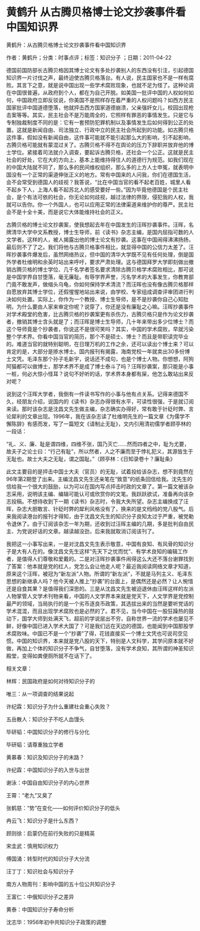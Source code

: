 # 黄鹤升  从古腾贝格博士论文抄袭事件看中国知识界  
  
黄鹤升：从古腾贝格博士论文抄袭事件看中国知识界  
作者：黄鹤升；分类：时事点评；标签：知识分子 ；日期：2011-04-22  
德国前国防部长古腾贝格因其博士论文有多处抄袭别人的东西没有引注，引起德国知识界一片讨伐之声，最终迫使古腾贝格落台。有人说，民主国家也不是一样有腐败。其言下之意，就是说中国出现一些学术腐败现象，也就不足为怪了。这种论调在中国很普遍，从政府到个人，都在为自己开脱。如美国一批评中国的人权如何如何，中国政府立即反驳说，你美国不是照样存在着严重的人权问题吗？如西方民主国家批评中国道德堕落，他就抨击西方国家道德崩溃，父亲强奸女儿，校园出现枪击案等等。其实，民主社会不是万能周全的，它照样有罪恶的事情发生。只是它与专制独裁制度不同的是：它有一套预防犯罪机制以及事情发生后如何得到公正的处置。这就是新闻自由、司法独立、行政中立的民主社会所起到的功能。如古腾贝格这件事，假如没有新闻自由，这件事可能就不能引起那么大的影响，引不起影响，古腾贝格可能就有蒙混过关了。古腾贝格不得不在舆论的压力下辞职并放弃他的博士学位。紧接着司法就介入调查，要起诉古腾贝格，还社会一个公正。这就是民主社会的好处，它在大的方向上，基本上能维持得住人的道德行为规范。如我们现在的中国大陆就不同了，那么多的民间维权组织，那么多的上方人士申冤，就表明中国没有一个正常的渠道伸张正义的地方。常有中国来的人问我，你们在德国生活，会不会常受到德国人的歧视？我答说，“比在中国当官的看不起老百姓，城里人看不起乡下人，上海人看不起苏北人的感受要好一些。”因为毕竟他德国是个民主社会，是个有法可依的社会，你无论如何歧视，越过法律的界限，侵犯我的人权，我就可以告你。你一个外国人，也可以应用正常的法律渠道来维护你的尊严。民主社会不是十全十美，而是说它大体能维持社会的正义。  
古腾贝格的博士论文抄袭案，使我想起去年在中国发生的汪晖抄袭事件。汪晖，名牌清华大学中文系教授，博士生导师，前《读书》杂志主编，是国内屈指可数的人文学者。这样的人，被人揭露出他的博士论文有抄袭。这事在中国闹得沸沸扬扬，最后则不了了之。我们将他与古腾贝格事件相比，就显得中国的公信力太差了。汪晖抄袭事件爆发后，虽然网络热议，但中国的清华大学既不见有任何处理，倒是国外学者杜维明和余英时站出来呼吁，要求严肃处理。这与德国拜罗大学即刻做出撤销古腾贝格的博士学位、几千名学者签名要求清除古腾贝格学术腐败相比，那可说是中国学界自甘堕落，毫无廉耻。有辱学界声誉，污名学术的大事发生，你教育部门竟不敢发声，做缩头乌龟，你如何保持学术清流？而汪晖也没有像古腾贝格那样自愿放弃其博士学位，还假惺惺地站出来说，由学校、专家组成调查评审团进行判决如何处置。实际上，你作为一个教授、博士生导师，是不是抄袭你自己心知肚明，为什么要由人家来审定你呢？说穿了，你还是没有廉耻之心嘛。汪晖抄袭事件对学术殿堂的危害，比古腾贝格的抄袭案更有杀伤力，古腾贝格只是作为论文抄袭者，撤销其博士含头就是了；而汪晖是博士生导师，几十年来带出多少位博士？而这个导师竟是个抄袭者，你说这不是很可笑吗？其实，中国的学术腐败，早就污染整个学术界。你看中国当官的简历，那个不是硕士、博士？而且是带职读完毕业的。难道当官的就特别聪明，在日理万机的工作之余，还可以读出个博士来？可以肯定的是，大部分是掺水博士。国内报刊有揭露，海南党校一年就卖出30多份博士文凭。毛泽东那个孙子毛新宇，说话还不成句，也是个博士人物。你想想，阿狗阿猫都可以做博士，那学术界不是成了博士泰斗了吗？汪晖抄袭案，那只能是小事一桩，何必大惊小怪耳？说句不好听的话，学术界本身都有屎，他怎么敢站出来反对呢？  
说到这个汪晖大学者，我倒有一件读书写作的小事与他有点关系。记得来德国不久，经朋友介绍，说国内的《读书》杂志办得很有水平，可读性很强，于是就订阅来读。那时该杂志是沈昌文先生做主编，杂志确实办得好，常有敢于针砭时弊、言论犀利的文章出现。1996年，我在该杂志读了杜维明先生的一篇文章《为儒学不懈陈辞》有感而发，写了一篇短文《请制止无耻》，文内引用清初儒学者顾亭林的一段话：  
“礼、义、廉、耻是谓四维，四维不张，国乃灭亡……然而四者之中，耻为尤要，故夫子之论士曰：“行己有耻”，所以然者，人之不廉而至于悖礼犯义，其源皆生于无耻也。故士大夫之无耻，谓之国耻。”（顾亭林：《日知录卷十？廉耻条》  
此文主要目的是抨击中国士大夫（官员）的无耻，试着投给该杂志，想不到竟然在96年第2期登了出来。主编沈昌文先生还亲笔在“致意”的纸条回信给我。沈先生的信给我一个很大的鼓励，以为可以在国内写点抨击时政的文章了。第一篇文被该杂志采用，说明该主编、编辑可能认可或欣赏你的文笔。我跃跃欲试，准备再向该杂志投稿。不想待收到下一期《读书》杂志时，令我大失所望。杂志主编换成了汪晖，杂志大胆敢言、针砭时弊的犀利风格没有了，换来的是文绉绉的党八股气。后来我阅读港台的报刊才得知，由于沈昌文先生的知识分子良知太过于严重，被党勒令退休了。由于订阅该杂志一年为期，还收到过汪晖主编的几期，多是批判自由民主、为党说好话的文章。越读越没劲，后来我就取消订阅该刊了。  
我把这一小事写出来，一是对沈昌文先生表示敬意，中国有良知、有风骨的知识分子是大有人在的。像沈昌文先生这样“先天下之忧而忧”、有学术良知的编辑工作者，是值得人们尊敬和爱戴的。二是对汪晖抄袭事件闹得这么大还不落台谢罪找到了答案：他本就是党的红人，党怎么会让他走人呢？最近我阅读网络文章才知道，原来这个汪晖，被冠为“新左派”人物。所谓的“新左派”，不就是马列主义、毛泽东思想的新继承人吗？他今天被人推上“抄袭”的台面上，是偶然还是必然？让人惋惜还是自食其果？是值得我们深思的。三是从沈昌文先生被迫退休由汪晖这样的左派人物掌管人文学术刊物来看，中国的人文学界本来就是党天下，人文学界是党控制最严的领域，当局执行的是一个劣币逐良币政策，其选拔出来的当然是要听党话的学术混混，而且出现学术腐败也是必然的了。君不见，当今中国在一股狂躁热的鼓动下，国学大师到处满天飞，超前的学说层出不穷，自称世界一流的学术也屡见不鲜，好像中国已进入学术大国了？可是我们远在天边的德国，也能闻到中国那股学术腐败味。中国已不是一个“抄袭”了得，花钱直接买一个博士文凭也可说司空见惯。中国的知识界，本来就是党八股的天下，特别是人文科学，其学问原本就不好做，再加上个体的知识分子不争气，自甘堕落，没有学术良知，其所谓的神圣知识殿堂，变得如粪便厕所就不在话下了。  
  
相关文章：  
林辉：民国政府是如何对待知识分子的  
唯三：从一项调查的结果说起  
许纪霖：知识分子为什么重建社会重心失败？  
五岳散人：知识分子不吃人血馒头  
毕研韬：中国知识分子的修行与分化  
毕研韬：请尊重独立学者  
黄慕春：知识及知识分子的末路？  
许纪霖：中国知识分子的入世与出世  
谢泳：中国自由知识分子的内心世界  
王霄：“老九”又臭了  
张鹤慈：“势”在变化——如何评价知识分子的低头  
冉云飞：知识分子是什么东西？  
顾则徐：启蒙仍在前行失败的只是精英  
宋圭武：慎用知识权力  
傅国涌：转型时代的知识分子大分流  
汪丁丁：知识社会与知识分子  
南方人物周刊：影响中国的五十位公共知识分子  
王富仁：中俄知识分子之差异  
黄泰：中国知识分子寿命分析  
沈志华：1956年初中共知识分子政策的调整